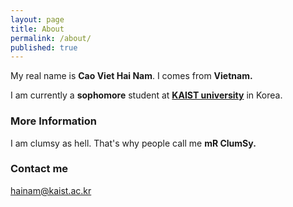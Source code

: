 ```yaml
---
layout: page
title: About
permalink: /about/
published: true
---
```


My real name is **Cao Viet Hai Nam**. I comes from **Vietnam.**

I am currently a **sophomore** student at [**KAIST university**](https://en.wikipedia.org/wiki/KAIST) in Korea.

### More Information

I am clumsy as hell. That's why people call me **mR ClumSy.**

### Contact me

[hainam@kaist.ac.kr](mailto:hainam@kaist.ac.kr)

